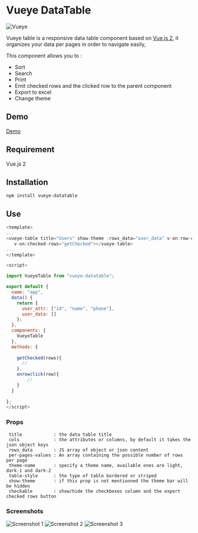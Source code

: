 # Vueye DataTable
![Vueye](https://github.com/boussadjra/vueye-table/blob/master/src/assets/vueye.png )

Vueye table is a responsive data table component based on [Vue.js 2](http://vuejs.org), it organizes 
your data per pages in order to navigate easily, 

This component allows you to :

* Sort
* Search
* Print 
* Emit checked rows and the clicked row to the parent component 
* Export to excel 
* Change theme


## Demo
 [Demo](https://boussadjra.github.io/vueye-table/)
## Requirement
 Vue.js 2
## Installation
```
npm install vueye-datatable
```
## Use

```js
<template>
...
<vueye-table title="Users" show-theme :rows_data="user_data" v-on:row-clikc="onrowclick" 
   v-on:checked-rows="getChecked"></vueye-table>
...
</template>

<script>

import VueyeTable from "vueye-datatable";

export default {
  name: "app",
  data() {
    return {
      user_attr: ["id", "name", "phone"],
      user_data: []
    };
  },
  components: {
    VueyeTable
  },
  methods: {
   
    getChecked(rows){
      //
    },
    onrowclick(row){
        //
    }
  }
 
};
</script>


```
### Props 

```
 title            : the data table title
 cols             : the attributes or columns, by default it takes the json object keys
 rows_data        : JS array of object or json content
 per-pages-values : An array containing the possible number of rows per page 
 theme-name       : specify a theme name, available ones are light, dark-1 and dark-2 
 table-style      : the type of table bordered or striped
 show-theme       : if this prop is not mentionned the theme bar will be hidden
 checkable        : show/hide the checkboxes column and the export checked rows button
```

### Screenshots

![Screenshot 1](https://github.com/boussadjra/vueye-table/blob/master/src/assets/scrshot1.png )
![Screenshot 2](https://github.com/boussadjra/vueye-table/blob/master/src/assets/scrshot2.png )
![Screenshot 3](https://github.com/boussadjra/vueye-table/blob/master/src/assets/scrshot3.png )